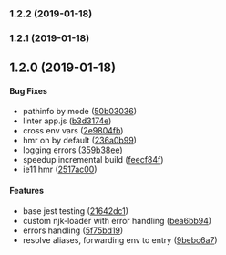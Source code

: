 <a name="1.2.2"></a>
### 1.2.2 (2019-01-18)


<a name="1.2.1"></a>
### 1.2.1 (2019-01-18)


<a name="1.2.0"></a>
## 1.2.0 (2019-01-18)


#### Bug Fixes

* pathinfo by mode ([50b03036](https://github.com/nameless19922/webpack-config.git/commit/50b03036))
* linter app.js ([b3d3174e](https://github.com/nameless19922/webpack-config.git/commit/b3d3174e))
* cross env vars ([2e9804fb](https://github.com/nameless19922/webpack-config.git/commit/2e9804fb))
* hmr on by default ([236a0b99](https://github.com/nameless19922/webpack-config.git/commit/236a0b99))
* logging errors ([359b38ee](https://github.com/nameless19922/webpack-config.git/commit/359b38ee))
* speedup incremental build ([feecf84f](https://github.com/nameless19922/webpack-config.git/commit/feecf84f))
* ie11 hmr ([2517ac00](https://github.com/nameless19922/webpack-config.git/commit/2517ac00))


#### Features

* base jest testing ([21642dc1](https://github.com/nameless19922/webpack-config.git/commit/21642dc1))
* custom njk-loader with error handling ([bea6bb94](https://github.com/nameless19922/webpack-config.git/commit/bea6bb94))
* errors handling ([5f75bd19](https://github.com/nameless19922/webpack-config.git/commit/5f75bd19))
* resolve aliases, forwarding env to entry ([9bebc6a7](https://github.com/nameless19922/webpack-config.git/commit/9bebc6a7))

